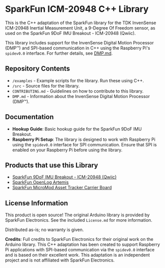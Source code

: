 # SparkFun ICM-20948 C++ Library

This is the C++ adaptation of the SparkFun library for the TDK InvenSense ICM-20948 Inertial Measurement Unit, a 9-Degree Of Freedom sensor, as used on the SparkFun 9DoF IMU Breakout - ICM-20948 (Qwiic).

This library includes support for the InvenSense Digital Motion Processor (DMP™) and SPI-based communication in C++ using the Raspberry Pi's `spidev0.0` interface. For further details, see [DMP.md](DMP.md).

## Repository Contents

- `/examples` - Example scripts for the library. Run these using C++.
- `/src` - Source files for the library.
- `CONTRIBUTING.md` - Guidelines on how to contribute to this library.
- `DMP.md` - Information about the InvenSense Digital Motion Processor (DMP™).

## Documentation

- **Hookup Guide**: Basic hookup guide for the SparkFun 9DoF IMU Breakout.
- **Raspberry Pi Setup**: The library is designed to work with Raspberry Pi using the `spidev0.0` interface for SPI communication. Ensure that SPI is enabled on your Raspberry Pi before using the library.

## Products that use this Library

- [SparkFun 9DoF IMU Breakout - ICM-20948 (Qwiic)](https://www.sparkfun.com/products/15335)
- [SparkFun OpenLog Artemis](https://www.sparkfun.com/products/16832)
- [SparkFun MicroMod Asset Tracker Carrier Board](https://www.sparkfun.com/products/17272)

## License Information

This product is open source! The original Arduino library is provided by SparkFun Electronics. See the included `License.md` for more information.

Distributed as-is; no warranty is given.

**Credits**: Full credits to SparkFun Electronics for their original work on the Arduino library. This C++ adaptation has been created to support Raspberry Pi applications with SPI-based communication via the `spidev0.0` interface and is based on their excellent work. This adaptation is an independent project and is not affiliated with SparkFun Electronics.
